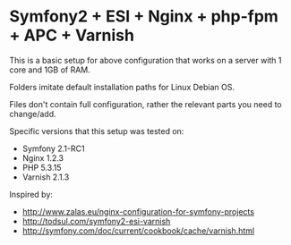 Symfony2 + ESI + Nginx + php-fpm + APC + Varnish
======================

This is a basic setup for above configuration that works on a server
with 1 core and 1GB of RAM.

Folders imitate default installation paths for Linux Debian OS.

Files don't contain full configuration, rather the relevant parts you need to change/add.

Specific versions that this setup was tested on:
* Symfony 2.1-RC1
* Nginx   1.2.3
* PHP     5.3.15
* Varnish 2.1.3

Inspired by:
* http://www.zalas.eu/nginx-configuration-for-symfony-projects
* http://todsul.com/symfony2-esi-varnish
* http://symfony.com/doc/current/cookbook/cache/varnish.html